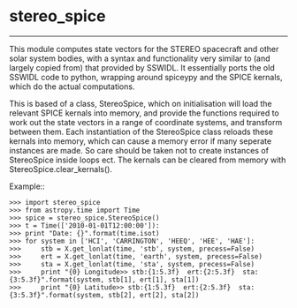 # stereo_spice
--------

This module computes state vectors for the STEREO spacecraft and other solar system bodies, with a syntax and functionality very similar to (and largely copied from) that provided by SSWIDL. It essentially ports the old SSWIDL code to python, wrapping around spiceypy and the SPICE kernals, which do the actual computations. 

This is based of a class, StereoSpice, which on initialisation will load the relevant SPICE kernals into memory, and provide the functions required to work out the state vectors in a range of coordinate systems, and transform between them. Each instantiation of the StereoSpice class reloads these kernals into memory, which can cause a memory error if many seperate instances are made. So care should be taken not to create instances of StereoSpice inside loops ect. The kernals can be cleared from memory with StereoSpice.clear_kernals().



Example::

    >>> import stereo_spice
    >>> from astropy.time import Time
    >>> spice = stereo_spice.StereoSpice()
    >>> t = Time(['2010-01-01T12:00:00']):
    >>> print "Date: {}".format(time.isot)
    >>> for system in ['HCI', 'CARRINGTON', 'HEEQ', 'HEE', 'HAE']:
    >>>     stb = X.get_lonlat(time, 'stb', system, precess=False)
    >>>     ert = X.get_lonlat(time, 'earth', system, precess=False)
    >>>     sta = X.get_lonlat(time, 'sta', system, precess=False)    
    >>>     print "{0} Longitude>> stb:{1:5.3f}  ert:{2:5.3f}  sta:{3:5.3f}".format(system, stb[1], ert[1], sta[1])
    >>>     print "{0} Latitude>> stb:{1:5.3f}  ert:{2:5.3f}  sta:{3:5.3f}".format(system, stb[2], ert[2], sta[2])
    